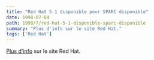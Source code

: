 ```yaml
---
title: "Red Hat 5.1 disponible pour SPARC disponible"
date: 1998-07-04
path: 1998/7/red-hat-5-1-disponible-sparc-disponible
summary: "Plus d'info sur le site Red Hat."
tags: ['Red Hat']
---
```


<P>
<A HREF="http://www.redhat.com/news/news-details.phtml?id=100">Plus d'info</A>
sur le site Red Hat.
</P>



